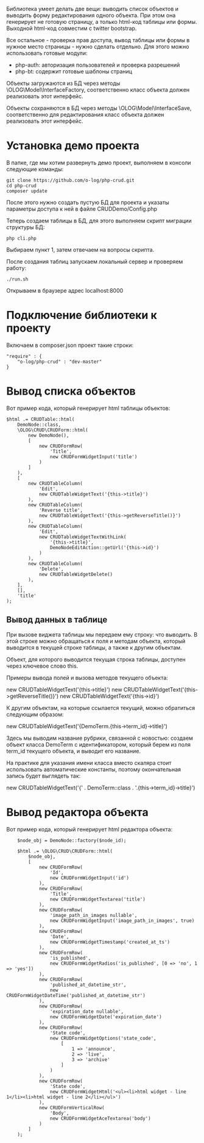 Библиотека умеет делать две вещи: выводить список объектов и выводить форму редактирования одного объекта. При этом она генерирует не готовую страницу, а только html-код таблицы или формы. Выходной html-код совместим с twitter bootstrap.

Все остальное - проверка прав доступа, вывод таблицы или формы в нужное место страницы - нужно сделать отдельно. Для этого можно использовать готовые модули:
- php-auth: авторизация пользователей и проверка разрешений
- php-bt: содержит готовые шаблоны страниц

Объекты загружаются из БД через методы \OLOG\Model\InterfaceFactory, соответственно класс объекта должен реализовать этот интерфейс.

Объекты сохраняются в БД через методы \OLOG\Model\InterfaceSave, соответственно для редактирования класс объекта должен реализовать этот интерфейс.

# Установка демо проекта

В папке, где мы хотим развернуть демо проект, выполняем в консоли следующие команды:

    git clone https://github.com/o-log/php-crud.git
    cd php-crud
    composer update
    
После этого нужно создать пустую БД для проекта и указаты параметры доступа к ней в файле CRUDDemo/Config.php

Теперь создаем таблицы в БД, для этого выполняем скрипт миграции структуры БД:

    php cli.php
    
Выбираем пункт 1, затем отвечаем на вопросы скрипта.

После создания таблиц запускаем локальный сервер и проверяем работу:

    ./run.sh
    
Открываем в браузере адрес localhost:8000

# Подключение библиотеки к проекту

Включаем в composer.json проект такие строки:

	"require" : {
		"o-log/php-crud" : "dev-master"
    }

# Вывод списка объектов

Вот пример кода, который генерирует html таблицы объектов:

    $html .= CRUDTable::html(
        DemoNode::class,
        \OLOG\CRUD\CRUDForm::html(
            new DemoNode(),
            [
                new CRUDFormRow(
                    'Title',
                    new CRUDFormWidgetInput('title')
                )
            ]
        ),
        [
            new CRUDTableColumn(
                'Edit',
                new CRUDTableWidgetText('{this->title}')
            ),
            new CRUDTableColumn(
                'Reverse title',
                new CRUDTableWidgetText('{this->getReverseTitle()}')
            ),
            new CRUDTableColumn(
                'Edit',
                new CRUDTableWidgetTextWithLink(
                    '{this->title}',
                    DemoNodeEditAction::getUrl('{this->id}')
                )
            ),
            new CRUDTableColumn(
                'Delete',
                new CRUDTableWidgetDelete()
            ),
        ],
        [],
        'title'
    );

## Вывод данных в таблице

При вызове виджета таблицы мы передаем ему строку: что выводить. В этой строке можно обращаться к поля и методам объекта, который выводится в текущей строке таблицы, а также к другим объектам.

Объект, для которого выводится текущая строка таблицы, доступен через ключевое слово this.

Примеры вывода полей и вызова методов текущего объекта:

new CRUDTableWidgetText('{this->title}')
new CRUDTableWidgetText('{this->getReverseTitle()}')
new CRUDTableWidgetText('{this->id}')

К другим объектам, на которые ссылается текущий, можно обратиться следующим образом:

new CRUDTableWidgetText('{DemoTerm.{this->term_id}->title}')

Здесь мы выводим название рубрики, связанной с новостью: создаем объект класса DemoTerm с идентификатором, который берем из поля term_id текущего объекта, и выводит его название.

На практике для указания имени класса вместо скаляра стоит использовать автоматические константы, поэтому окончательная запись будет выглядеть так:

new CRUDTableWidgetText('{' . DemoTerm::class . '.{this->term_id}->title}')

# Вывод редактора объекта

Вот пример кода, который генерирует html редактора объекта:

        $node_obj = DemoNode::factory($node_id);

        $html .= \OLOG\CRUD\CRUDForm::html(
            $node_obj,
            [
                new CRUDFormRow(
                    'Id',
                    new CRUDFormWidgetInput('id')
                ),
                new CRUDFormRow(
                    'Title',
                    new CRUDFormWidgetTextarea('title')
                ),
                new CRUDFormRow(
                    'image_path_in_images nullable',
                    new CRUDFormWidgetInput('image_path_in_images', true)
                ),
                new CRUDFormRow(
                    'Date',
                    new CRUDFormWidgetTimestamp('created_at_ts')
                ),
                new CRUDFormRow(
                    'is_published',
                    new CRUDFormWidgetRadios('is_published', [0 => 'no', 1 => 'yes'])
                ),
                new CRUDFormRow(
                    'published_at_datetime_str',
                    new CRUDFormWidgetDateTime('published_at_datetime_str')
                ),
                new CRUDFormRow(
                    'expiration_date nullable',
                    new CRUDFormWidgetDate('expiration_date')
                ),
                new CRUDFormRow(
                    'State code',
                    new CRUDFormWidgetOptions('state_code',
                        [
                            1 => 'announce',
                            2 => 'live',
                            3 => 'archive'
                        ]
                    )
                ),
                new CRUDFormRow(
                    'State code',
                    new CRUDFormWidgetHtml('<ul><li>html widget - line 1</li><li>html widget - line 2</li></ul>')
                ),
                new CRUDFormVerticalRow(
                    'Body',
                    new CRUDFormWidgetAceTextarea('body')
                )
            ]
        );


